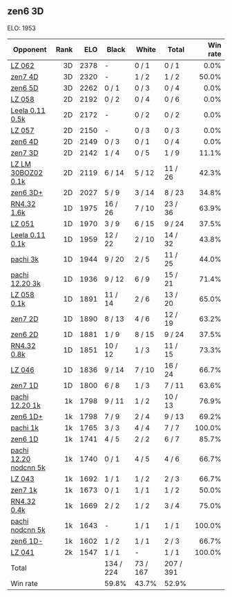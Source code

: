 ## zen6 3D ##

ELO: 1953

Opponent | Rank | ELO | Black | White | Total | Win rate
---------|-----:|----:|-------|-------|-------|-------:
[LZ 062](LZ%20062.md) | 3D | 2378 | - | 0 / 1 | 0 / 1 | 0.0%
[zen7 4D](zen7%204D.md) | 3D | 2320 | - | 1 / 2 | 1 / 2 | 50.0%
[zen6 5D](zen6%205D.md) | 3D | 2262 | 0 / 1 | 0 / 3 | 0 / 4 | 0.0%
[LZ 058](LZ%20058.md) | 2D | 2192 | 0 / 2 | 0 / 4 | 0 / 6 | 0.0%
[Leela 0.11 0.5k](Leela%200.11%200.5k.md) | 2D | 2172 | - | 0 / 2 | 0 / 2 | 0.0%
[LZ 057](LZ%20057.md) | 2D | 2150 | - | 0 / 3 | 0 / 3 | 0.0%
[zen6 4D](zen6%204D.md) | 2D | 2149 | 0 / 3 | 0 / 1 | 0 / 4 | 0.0%
[zen7 3D](zen7%203D.md) | 2D | 2142 | 1 / 4 | 0 / 5 | 1 / 9 | 11.1%
[LZ LM 30BOZ02 0.1k](LZ%20LM%2030BOZ02%200.1k.md) | 2D | 2119 | 6 / 14 | 5 / 12 | 11 / 26 | 42.3%
[zen6 3D+](zen6%203D+.md) | 2D | 2027 | 5 / 9 | 3 / 14 | 8 / 23 | 34.8%
[RN4.32 1.6k](RN4.32%201.6k.md) | 1D | 1975 | 16 / 26 | 7 / 10 | 23 / 36 | 63.9%
[LZ 051](LZ%20051.md) | 1D | 1970 | 3 / 9 | 6 / 15 | 9 / 24 | 37.5%
[Leela 0.11 0.1k](Leela%200.11%200.1k.md) | 1D | 1959 | 12 / 22 | 2 / 10 | 14 / 32 | 43.8%
[pachi 3k](pachi%203k.md) | 1D | 1944 | 9 / 20 | 2 / 5 | 11 / 25 | 44.0%
[pachi 12.20 3k](pachi%2012.20%203k.md) | 1D | 1936 | 9 / 12 | 6 / 9 | 15 / 21 | 71.4%
[LZ 058 0.1k](LZ%20058%200.1k.md) | 1D | 1891 | 11 / 14 | 2 / 6 | 13 / 20 | 65.0%
[zen7 2D](zen7%202D.md) | 1D | 1890 | 8 / 13 | 4 / 6 | 12 / 19 | 63.2%
[zen6 2D](zen6%202D.md) | 1D | 1881 | 1 / 9 | 8 / 15 | 9 / 24 | 37.5%
[RN4.32 0.8k](RN4.32%200.8k.md) | 1D | 1851 | 10 / 12 | 1 / 3 | 11 / 15 | 73.3%
[LZ 046](LZ%20046.md) | 1D | 1836 | 9 / 14 | 7 / 10 | 16 / 24 | 66.7%
[zen7 1D](zen7%201D.md) | 1D | 1800 | 6 / 8 | 1 / 3 | 7 / 11 | 63.6%
[pachi 12.20 1k](pachi%2012.20%201k.md) | 1k | 1798 | 9 / 11 | 1 / 2 | 10 / 13 | 76.9%
[zen6 1D+](zen6%201D+.md) | 1k | 1798 | 7 / 9 | 2 / 4 | 9 / 13 | 69.2%
[pachi 1k](pachi%201k.md) | 1k | 1765 | 3 / 3 | 4 / 4 | 7 / 7 | 100.0%
[zen6 1D](zen6%201D.md) | 1k | 1741 | 4 / 5 | 2 / 2 | 6 / 7 | 85.7%
[pachi 12.20 nodcnn 5k](pachi%2012.20%20nodcnn%205k.md) | 1k | 1740 | 0 / 1 | 4 / 5 | 4 / 6 | 66.7%
[LZ 043](LZ%20043.md) | 1k | 1692 | 1 / 1 | 1 / 2 | 2 / 3 | 66.7%
[zen7 1k](zen7%201k.md) | 1k | 1673 | 0 / 1 | 1 / 1 | 1 / 2 | 50.0%
[RN4.32 0.4k](RN4.32%200.4k.md) | 1k | 1669 | 2 / 2 | 1 / 2 | 3 / 4 | 75.0%
[pachi nodcnn 5k](pachi%20nodcnn%205k.md) | 1k | 1643 | - | 1 / 1 | 1 / 1 | 100.0%
[zen6 1D-](zen6%201D-.md) | 1k | 1602 | 1 / 2 | 1 / 1 | 2 / 3 | 66.7%
[LZ 041](LZ%20041.md) | 2k | 1547 | 1 / 1 | - | 1 / 1 | 100.0%
Total | | | 134 / 224 | 73 / 167 | 207 / 391 | 
Win rate| | | 59.8% | 43.7% | 52.9% | 
